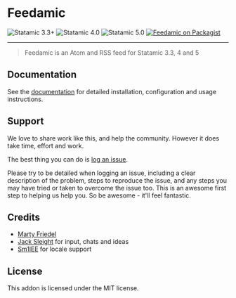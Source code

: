 # Feedamic

<!-- statamic:hide -->

![Statamic 3.3+](https://img.shields.io/badge/Statamic-3.3+-FF269E?style=for-the-badge&link=https://statamic.com)
![Statamic 4.0](https://img.shields.io/badge/Statamic-4.0-FF269E?style=for-the-badge&link=https://statamic.com)
![Statamic 5.0](https://img.shields.io/badge/Statamic-5.0-FF269E?style=for-the-badge&link=https://statamic.com)
[![Feedamic on Packagist](https://img.shields.io/packagist/v/mitydigital/feedamic?style=for-the-badge)](https://packagist.org/packages/mitydigital/feedamic/stats)

---

<!-- /statamic:hide -->

> Feedamic is an Atom and RSS feed for Statamic 3.3, 4 and 5

## Documentation

See the [documentation](https://docs.mity.com.au/feedamic) for detailed installation, configuration and usage
instructions.

## Support

We love to share work like this, and help the community. However it does take time, effort and work.

The best thing you can do is [log an issue](../../issues).

Please try to be detailed when logging an issue, including a clear description of the problem, steps to reproduce the
issue, and any steps you may have tried or taken to overcome the issue too. This is an awesome first step to helping us
help you. So be awesome - it'll feel fantastic.

## Credits

- [Marty Friedel](https://github.com/martyf)
- [Jack Sleight](https://github.com/jacksleight) for input, chats and ideas
- [Sm1lEE](https://github.com/Sm1lEE) for locale support

## License

This addon is licensed under the MIT license.
